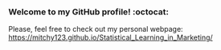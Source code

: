 ### Welcome to my GitHub profile! :octocat: 
Please, feel free to check out my personal webpage: https://mitchy123.github.io/Statistical_Learning_in_Marketing/
